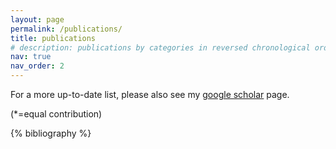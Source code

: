 ```yaml
---
layout: page
permalink: /publications/
title: publications
# description: publications by categories in reversed chronological order. generated by jekyll-scholar.
nav: true
nav_order: 2
---
```


For a more up-to-date list, please also see my [google scholar](https://scholar.google.com/citations?user=2d-0ybAAAAAJ&hl=en) page.

(\*=equal contribution)

<!-- _pages/publications.md -->
<div class="publications">

{% bibliography %}

</div>
